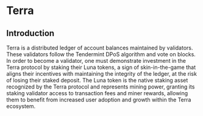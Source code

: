 # Terra

## Introduction

Terra is a distributed ledger of account balances maintained by validators. These validators follow the Tendermint DPoS algorithm and vote on blocks. In order to become a validator, one must demonstrate investment in the Terra protocol by staking their Luna tokens, a sign of skin-in-the-game that aligns their incentives with maintaining the integrity of the ledger, at the risk of losing their staked deposit. The Luna token is the native staking asset recognized by the Terra protocol and represents mining power, granting its staking validator access to transaction fees and miner rewards, allowing them to benefit from increased user adoption and growth within the Terra ecosystem.
